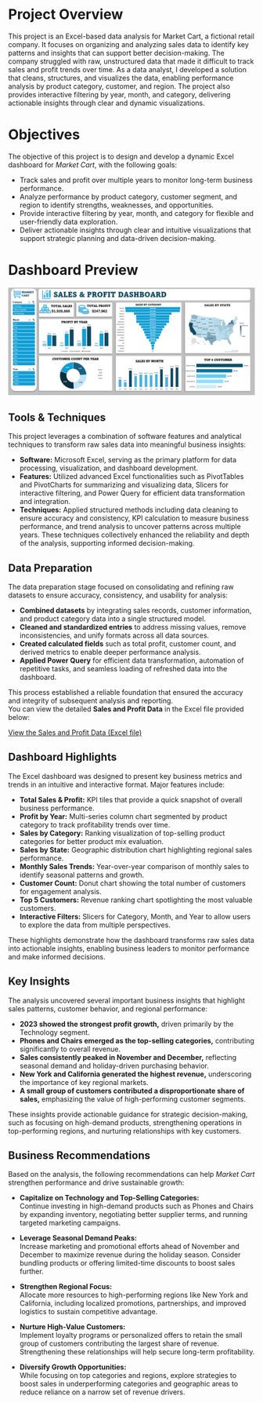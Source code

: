 # Project Overview  

This project is an Excel-based data analysis for Market Cart, a fictional retail company. It focuses on organizing and analyzing sales data to identify key patterns and insights that can support better decision-making. The company struggled with raw, unstructured data that made it difficult to track sales and profit trends over time. As a data analyst, I developed a solution that cleans, structures, and visualizes the data, enabling performance analysis by product category, customer, and region. The project also provides interactive filtering by year, month, and category, delivering actionable insights through clear and dynamic visualizations.

# Objectives

The objective of this project is to design and develop a dynamic Excel dashboard for *Market Cart*, with the following goals:

- Track sales and profit over multiple years to monitor long-term business performance.  
- Analyze performance by product category, customer segment, and region to identify strengths, weaknesses, and opportunities.  
- Provide interactive filtering by year, month, and category for flexible and user-friendly data exploration.  
- Deliver actionable insights through clear and intuitive visualizations that support strategic planning and data-driven decision-making.  

# Dashboard Preview  

![Market Cart Dashboard](https://github.com/Jerome-analyst/Excel-Project-Market-Cart-Analysis/blob/main/Dashboard.png)  


## Tools & Techniques  

This project leverages a combination of software features and analytical techniques to transform raw sales data into meaningful business insights:  

- **Software:** Microsoft Excel, serving as the primary platform for data processing, visualization, and dashboard development.  
- **Features:** Utilized advanced Excel functionalities such as PivotTables and PivotCharts for summarizing and visualizing data, Slicers for interactive filtering, and Power Query for efficient data transformation and integration.  
- **Techniques:** Applied structured methods including data cleaning to ensure accuracy and consistency, KPI calculation to measure business performance, and trend analysis to uncover patterns across multiple years. These techniques collectively enhanced the reliability and depth of the analysis, supporting informed decision-making.  


## Data Preparation  

The data preparation stage focused on consolidating and refining raw datasets to ensure accuracy, consistency, and usability for analysis:  

- **Combined datasets** by integrating sales records, customer information, and product category data into a single structured model.  
- **Cleaned and standardized entries** to address missing values, remove inconsistencies, and unify formats across all data sources.  
- **Created calculated fields** such as total profit, customer count, and derived metrics to enable deeper performance analysis.  
- **Applied Power Query** for efficient data transformation, automation of repetitive tasks, and seamless loading of refreshed data into the dashboard.  

This process established a reliable foundation that ensured the accuracy and integrity of subsequent analysis and reporting.  
You can view the detailed **Sales and Profit Data** in the Excel file provided below:  

[View the Sales and Profit Data (Excel file)](https://github.com/Jerome-analyst/Excel-Project-Market-Cart-Analysis/blob/main/Sales%20and%20Profit%20Data.xlsx)  


## Dashboard Highlights  

The Excel dashboard was designed to present key business metrics and trends in an intuitive and interactive format. Major features include:  

- **Total Sales & Profit:** KPI tiles that provide a quick snapshot of overall business performance.  
- **Profit by Year:** Multi-series column chart segmented by product category to track profitability trends over time.  
- **Sales by Category:** Ranking visualization of top-selling product categories for better product mix evaluation.  
- **Sales by State:** Geographic distribution chart highlighting regional sales performance.  
- **Monthly Sales Trends:** Year-over-year comparison of monthly sales to identify seasonal patterns and growth.  
- **Customer Count:** Donut chart showing the total number of customers for engagement analysis.  
- **Top 5 Customers:** Revenue ranking chart spotlighting the most valuable customers.  
- **Interactive Filters:** Slicers for Category, Month, and Year to allow users to explore the data from multiple perspectives.  

These highlights demonstrate how the dashboard transforms raw sales data into actionable insights, enabling business leaders to monitor performance and make informed decisions.  


## Key Insights  

The analysis uncovered several important business insights that highlight sales patterns, customer behavior, and regional performance:  

- **2023 showed the strongest profit growth,** driven primarily by the Technology segment.  
- **Phones and Chairs emerged as the top-selling categories,** contributing significantly to overall revenue.  
- **Sales consistently peaked in November and December,** reflecting seasonal demand and holiday-driven purchasing behavior.  
- **New York and California generated the highest revenue,** underscoring the importance of key regional markets.  
- **A small group of customers contributed a disproportionate share of sales,** emphasizing the value of high-performing customer segments.  

These insights provide actionable guidance for strategic decision-making, such as focusing on high-demand products, strengthening operations in top-performing regions, and nurturing relationships with key customers.  

## Business Recommendations  

Based on the analysis, the following recommendations can help *Market Cart* strengthen performance and drive sustainable growth:  

- **Capitalize on Technology and Top-Selling Categories:**  
  Continue investing in high-demand products such as Phones and Chairs by expanding inventory, negotiating better supplier terms, and running targeted marketing campaigns.  

- **Leverage Seasonal Demand Peaks:**  
  Increase marketing and promotional efforts ahead of November and December to maximize revenue during the holiday season. Consider bundling products or offering limited-time discounts to boost sales further.  

- **Strengthen Regional Focus:**  
  Allocate more resources to high-performing regions like New York and California, including localized promotions, partnerships, and improved logistics to sustain competitive advantage.  

- **Nurture High-Value Customers:**  
  Implement loyalty programs or personalized offers to retain the small group of customers contributing the largest share of revenue. Strengthening these relationships will help secure long-term profitability.  

- **Diversify Growth Opportunities:**  
  While focusing on top categories and regions, explore strategies to boost sales in underperforming categories and geographic areas to reduce reliance on a narrow set of revenue drivers.  




